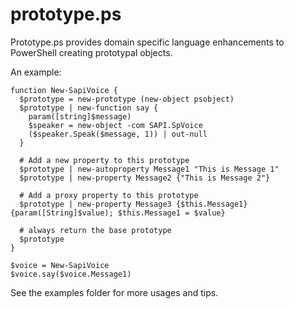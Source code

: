 prototype.ps
============

Prototype.ps provides domain specific language enhancements to PowerShell creating prototypal objects.

An example:
```
function New-SapiVoice {
  $prototype = new-prototype (new-object psobject)
  $prototype | new-function say {
    param([string]$message)
    $speaker = new-object -com SAPI.SpVoice
    ($speaker.Speak($message, 1)) | out-null
  }

  # Add a new property to this prototype
  $prototype | new-autoproperty Message1 "This is Message 1"
  $prototype | new-property Message2 {"This is Message 2"}
  
  # Add a proxy property to this prototype
  $prototype | new-property Message3 {$this.Message1} {param([String]$value); $this.Message1 = $value}
  
  # always return the base prototype
  $prototype
}

$voice = New-SapiVoice
$voice.say($voice.Message1)
```

See the examples folder for more usages and tips.